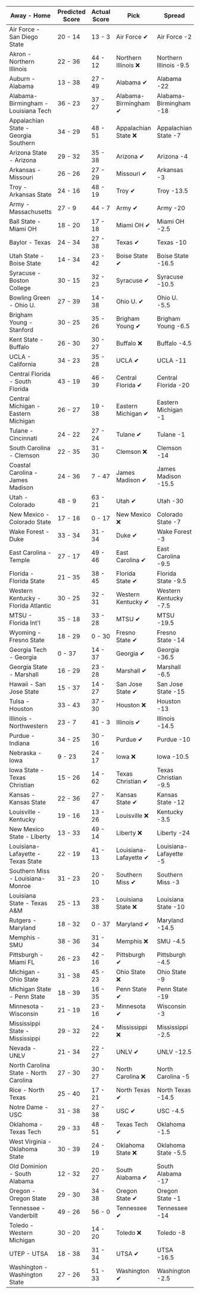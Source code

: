 Away - Home | Predicted Score | Actual Score | Pick | Spread | ATS Pick | O/U | O/U Pick
---| ---| ---| ---| ---| ---| ---| ---
Air Force - San Diego State | 20 - 14 | 13 - 3 | Air Force ✔ | Air Force -2 | Air Force ✔ | 43 | Under ✔
Akron - Northern Illinois | 22 - 36 | 44 - 12 | Northern Illinois ❌ | Northern Illinois -9.5 | Northern Illinois ❌ | 52 | Over ✔
Auburn - Alabama | 13 - 38 | 27 - 49 | Alabama ✔ | Alabama -22 | Alabama ❌ | 51 | Over ✔
Alabama-Birmingham - Louisiana Tech | 36 - 23 | 37 - 27 | Alabama-Birmingham ✔ | Alabama-Birmingham -18 | Louisiana Tech ✔ | 55.5 | Over ✔
Appalachian State - Georgia Southern | 34 - 29 | 48 - 51 | Appalachian State ❌ | Appalachian State -7 | Georgia Southern ✔ | 66 | Under ❌
Arizona State - Arizona | 29 - 32 | 35 - 38 | Arizona ✔ | Arizona -4 | Arizona State ✔ | 66.5 | Under ❌
Arkansas - Missouri | 26 - 26 | 27 - 29 | Missouri ✔ | Arkansas -3 | Missouri ✔ | 55 | Under ❌
Troy - Arkansas State | 24 - 16 | 48 - 19 | Troy ✔ | Troy -13.5 | Arkansas State ❌ | 44 | Under ❌
Army - Massachusetts | 27 - 9 | 44 - 7 | Army ✔ | Army -20 | Massachusetts ❌ | 45.5 | Under ❌
Ball State - Miami OH | 18 - 20 | 17 - 18 | Miami OH ✔ | Miami OH -2.5 | Ball State ✔ | 45 | Under ✔
Baylor - Texas | 24 - 34 | 27 - 38 | Texas ✔ | Texas -10 | Baylor ❌ | 55.5 | Over ✔
Utah State - Boise State | 14 - 34 | 23 - 42 | Boise State ✔ | Boise State -16.5 | Boise State ✔ | 52 | Under ❌
Syracuse - Boston College | 30 - 15 | 32 - 23 | Syracuse ✔ | Syracuse -10.5 | Syracuse ❌ | 47 | Under ❌
Bowling Green - Ohio U. | 27 - 39 | 14 - 38 | Ohio U. ✔ | Ohio U. -5.5 | Ohio U. ✔ | 52.5 | Over ❌
Brigham Young - Stanford | 30 - 25 | 35 - 26 | Brigham Young ✔ | Brigham Young -6.5 | Stanford ❌ | 57.5 | Under ❌
Kent State - Buffalo | 26 - 30 | 30 - 27 | Buffalo ❌ | Buffalo -4.5 | Kent State ✔ | 51 | Over ✔
UCLA - California | 34 - 23 | 35 - 28 | UCLA ✔ | UCLA -11 | California ✔ | 62.5 | Under ❌
Central Florida - South Florida | 43 - 19 | 46 - 39 | Central Florida ✔ | Central Florida -20 | Central Florida ❌ | 67.5 | Under ❌
Central Michigan - Eastern Michigan | 26 - 27 | 19 - 38 | Eastern Michigan ✔ | Eastern Michigan -1 | Central Michigan ❌ | 53.5 | Under ❌
Tulane - Cincinnati | 24 - 22 | 27 - 24 | Tulane ✔ | Tulane -1 | Tulane ✔ | 44 | Over ✔
South Carolina - Clemson | 22 - 35 | 31 - 30 | Clemson ❌ | Clemson -14 | South Carolina ✔ | 53 | Over ✔
Coastal Carolina - James Madison | 24 - 36 | 7 - 47 | James Madison ✔ | James Madison -15.5 | Coastal Carolina ❌ | 53 | Over ✔
Utah - Colorado | 48 - 9 | 63 - 21 | Utah ✔ | Utah -30 | Utah ✔ | 52 | Over ✔
New Mexico - Colorado State | 17 - 16 | 0 - 17 | New Mexico ❌ | Colorado State -7 | New Mexico ❌ | 36 | Under ✔
Wake Forest - Duke | 33 - 34 | 31 - 34 | Duke ✔ | Wake Forest -3 | Duke ✔ | 67.5 | Under ✔
East Carolina - Temple | 27 - 17 | 49 - 46 | East Carolina ✔ | East Carolina -9.5 | East Carolina ❌ | 52 | Under ❌
Florida - Florida State | 21 - 35 | 38 - 45 | Florida State ✔ | Florida State -9.5 | Florida State ❌ | 58 | Under ❌
Western Kentucky - Florida Atlantic | 30 - 25 | 32 - 31 | Western Kentucky ✔ | Western Kentucky -7.5 | Florida Atlantic ✔ | 62 | Under ❌
MTSU - Florida Int'l | 35 - 18 | 33 - 28 | MTSU ✔ | MTSU -19.5 | Florida Int'l ✔ | 54.5 | Under ❌
Wyoming - Fresno State | 18 - 29 | 0 - 30 | Fresno State ✔ | Fresno State -14 | Wyoming ❌ | 50.5 | Under ✔
Georgia Tech - Georgia | 0 - 37 | 14 - 37 | Georgia ✔ | Georgia -36.5 | Georgia ❌ | 49 | Under ❌
Georgia State - Marshall | 16 - 29 | 23 - 28 | Marshall ✔ | Marshall -6.5 | Marshall ❌ | 45.5 | Under ❌
Hawaii - San Jose State | 15 - 37 | 14 - 27 | San Jose State ✔ | San Jose State -15 | San Jose State ❌ | 58 | Under ✔
Tulsa - Houston | 33 - 43 | 37 - 30 | Houston ❌ | Houston -13 | Tulsa ✔ | 67 | Over ✔
Illinois - Northwestern | 23 - 7 | 41 - 3 | Illinois ✔ | Illinois -14.5 | Illinois ✔ | 38 | Under ❌
Purdue - Indiana | 34 - 25 | 30 - 16 | Purdue ✔ | Purdue -10 | Indiana ❌ | 53 | Over ❌
Nebraska - Iowa | 9 - 23 | 24 - 17 | Iowa ❌ | Iowa -10.5 | Iowa ❌ | 38 | Under ❌
Iowa State - Texas Christian | 15 - 26 | 14 - 62 | Texas Christian ✔ | Texas Christian -9.5 | Texas Christian ✔ | 45.5 | Under ❌
Kansas - Kansas State | 22 - 36 | 27 - 47 | Kansas State ✔ | Kansas State -12 | Kansas State ✔ | 62 | Under ❌
Louisville - Kentucky | 19 - 16 | 13 - 26 | Louisville ❌ | Kentucky -3.5 | Louisville ❌ | 42.5 | Under ✔
New Mexico State - Liberty | 13 - 33 | 49 - 14 | Liberty ❌ | Liberty -24 | New Mexico State ✔ | 50.5 | Under ❌
Louisiana-Lafayette - Texas State | 22 - 19 | 41 - 13 | Louisiana-Lafayette ✔ | Louisiana-Lafayette -5 | Texas State ❌ | 44 | Under ❌
Southern Miss - Louisiana-Monroe | 31 - 23 | 20 - 10 | Southern Miss ✔ | Southern Miss -3 | Southern Miss ✔ | 50 | Over ❌
Louisiana State - Texas A&M | 25 - 13 | 23 - 38 | Louisiana State ❌ | Louisiana State -10 | Louisiana State ❌ | 47.5 | Under ❌
Rutgers - Maryland | 18 - 32 | 0 - 37 | Maryland ✔ | Maryland -14.5 | Rutgers ❌ | 48.5 | Over ❌
Memphis - SMU | 38 - 36 | 31 - 34 | Memphis ❌ | SMU -4.5 | Memphis ✔ | 68.5 | Over ❌
Pittsburgh - Miami FL | 26 - 23 | 42 - 16 | Pittsburgh ✔ | Pittsburgh -4.5 | Miami FL ❌ | 44 | Over ✔
Michigan - Ohio State | 31 - 38 | 45 - 23 | Ohio State ❌ | Ohio State -9 | Michigan ✔ | 56 | Over ✔
Michigan State - Penn State | 18 - 39 | 16 - 35 | Penn State ✔ | Penn State -19 | Penn State ❌ | 54.5 | Over ❌
Minnesota - Wisconsin | 21 - 19 | 23 - 16 | Minnesota ✔ | Wisconsin -3 | Minnesota ✔ | 37.5 | Over ✔
Mississippi State - Mississippi | 29 - 32 | 24 - 22 | Mississippi ❌ | Mississippi -2.5 | Mississippi ❌ | 63 | Under ✔
Nevada - UNLV | 21 - 34 | 22 - 27 | UNLV ✔ | UNLV -12.5 | UNLV ❌ | 49 | Over ✔
North Carolina State - North Carolina | 27 - 30 | 30 - 27 | North Carolina ❌ | North Carolina -5 | North Carolina State ✔ | 56 | Over ✔
Rice - North Texas | 25 - 40 | 17 - 21 | North Texas ✔ | North Texas -14.5 | North Texas ❌ | 57 | Over ❌
Notre Dame - USC | 31 - 38 | 27 - 38 | USC ✔ | USC -4.5 | USC ✔ | 62.5 | Over ✔
Oklahoma - Texas Tech | 29 - 33 | 48 - 51 | Texas Tech ✔ | Oklahoma -1.5 | Texas Tech ✔ | 65.5 | Under ❌
West Virginia - Oklahoma State | 30 - 39 | 24 - 19 | Oklahoma State ❌ | Oklahoma State -5.5 | Oklahoma State ❌ | 60 | Over ❌
Old Dominion - South Alabama | 12 - 32 | 20 - 27 | South Alabama ✔ | South Alabama -17 | South Alabama ❌ | 47 | Under ❌
Oregon - Oregon State | 29 - 30 | 34 - 38 | Oregon State ✔ | Oregon State -1 | Oregon ❌ | 57 | Over ✔
Tennessee - Vanderbilt | 49 - 26 | 56 - 0 | Tennessee ✔ | Tennessee -14 | Tennessee ✔ | 64 | Over ❌
Toledo - Western Michigan | 30 - 20 | 14 - 20 | Toledo ❌ | Toledo -8 | Toledo ❌ | 50.5 | Under ✔
UTEP - UTSA | 18 - 38 | 31 - 34 | UTSA ✔ | UTSA -16.5 | UTSA ❌ | 56.5 | Under ❌
Washington - Washington State | 27 - 26 | 51 - 33 | Washington ✔ | Washington -2.5 | Washington State ❌ | 60 | Under ❌